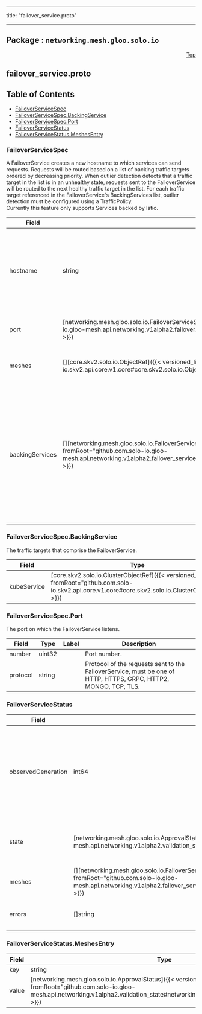 
---

title: "failover_service.proto"

---

## Package : `networking.mesh.gloo.solo.io`



<a name="top"></a>

<a name="API Reference for failover_service.proto"></a>
<p align="right"><a href="#top">Top</a></p>

## failover_service.proto


## Table of Contents
  - [FailoverServiceSpec](#networking.mesh.gloo.solo.io.FailoverServiceSpec)
  - [FailoverServiceSpec.BackingService](#networking.mesh.gloo.solo.io.FailoverServiceSpec.BackingService)
  - [FailoverServiceSpec.Port](#networking.mesh.gloo.solo.io.FailoverServiceSpec.Port)
  - [FailoverServiceStatus](#networking.mesh.gloo.solo.io.FailoverServiceStatus)
  - [FailoverServiceStatus.MeshesEntry](#networking.mesh.gloo.solo.io.FailoverServiceStatus.MeshesEntry)







<a name="networking.mesh.gloo.solo.io.FailoverServiceSpec"></a>

### FailoverServiceSpec
A FailoverService creates a new hostname to which services can send requests. Requests will be routed based on a list of backing traffic targets ordered by decreasing priority. When outlier detection detects that a traffic target in the list is in an unhealthy state, requests sent to the FailoverService will be routed to the next healthy traffic target in the list. For each traffic target referenced in the FailoverService's BackingServices list, outlier detection must be configured using a TrafficPolicy.<br>Currently this feature only supports Services backed by Istio.


| Field | Type | Label | Description |
| ----- | ---- | ----- | ----------- |
| hostname | string |  | The DNS name of the FailoverService. Must be unique within the service mesh instance since it is used as the hostname with which clients communicate. |
  | port | [networking.mesh.gloo.solo.io.FailoverServiceSpec.Port]({{< versioned_link_path fromRoot="github.com.solo-io.gloo-mesh.api.networking.v1alpha2.failover_service#networking.mesh.gloo.solo.io.FailoverServiceSpec.Port" >}}) |  | The port on which the FailoverService listens. |
  | meshes | [][core.skv2.solo.io.ObjectRef]({{< versioned_link_path fromRoot="github.com.solo-io.skv2.api.core.v1.core#core.skv2.solo.io.ObjectRef" >}}) | repeated | The meshes that this FailoverService will be visible to. |
  | backingServices | [][networking.mesh.gloo.solo.io.FailoverServiceSpec.BackingService]({{< versioned_link_path fromRoot="github.com.solo-io.gloo-mesh.api.networking.v1alpha2.failover_service#networking.mesh.gloo.solo.io.FailoverServiceSpec.BackingService" >}}) | repeated | The list of services backing the FailoverService, ordered by decreasing priority. All services must be backed by either the same service mesh instance or backed by service meshes that are grouped under a common VirtualMesh. |
  





<a name="networking.mesh.gloo.solo.io.FailoverServiceSpec.BackingService"></a>

### FailoverServiceSpec.BackingService
The traffic targets that comprise the FailoverService.


| Field | Type | Label | Description |
| ----- | ---- | ----- | ----------- |
| kubeService | [core.skv2.solo.io.ClusterObjectRef]({{< versioned_link_path fromRoot="github.com.solo-io.skv2.api.core.v1.core#core.skv2.solo.io.ClusterObjectRef" >}}) |  | Name/namespace/cluster of a kubernetes service. |
  





<a name="networking.mesh.gloo.solo.io.FailoverServiceSpec.Port"></a>

### FailoverServiceSpec.Port
The port on which the FailoverService listens.


| Field | Type | Label | Description |
| ----- | ---- | ----- | ----------- |
| number | uint32 |  | Port number. |
  | protocol | string |  | Protocol of the requests sent to the FailoverService, must be one of HTTP, HTTPS, GRPC, HTTP2, MONGO, TCP, TLS. |
  





<a name="networking.mesh.gloo.solo.io.FailoverServiceStatus"></a>

### FailoverServiceStatus



| Field | Type | Label | Description |
| ----- | ---- | ----- | ----------- |
| observedGeneration | int64 |  | The most recent generation observed in the the FailoverService metadata. If the observedGeneration does not match generation, the controller has not received the most recent version of this resource. |
  | state | [networking.mesh.gloo.solo.io.ApprovalState]({{< versioned_link_path fromRoot="github.com.solo-io.gloo-mesh.api.networking.v1alpha2.validation_state#networking.mesh.gloo.solo.io.ApprovalState" >}}) |  | The state of the overall resource, will only show accepted if it has been successfully applied to all target meshes. |
  | meshes | [][networking.mesh.gloo.solo.io.FailoverServiceStatus.MeshesEntry]({{< versioned_link_path fromRoot="github.com.solo-io.gloo-mesh.api.networking.v1alpha2.failover_service#networking.mesh.gloo.solo.io.FailoverServiceStatus.MeshesEntry" >}}) | repeated | The status of the FailoverService for each Mesh to which it has been applied. |
  | errors | []string | repeated | Any errors found while processing this generation of the resource. |
  





<a name="networking.mesh.gloo.solo.io.FailoverServiceStatus.MeshesEntry"></a>

### FailoverServiceStatus.MeshesEntry



| Field | Type | Label | Description |
| ----- | ---- | ----- | ----------- |
| key | string |  |  |
  | value | [networking.mesh.gloo.solo.io.ApprovalStatus]({{< versioned_link_path fromRoot="github.com.solo-io.gloo-mesh.api.networking.v1alpha2.validation_state#networking.mesh.gloo.solo.io.ApprovalStatus" >}}) |  |  |
  




 <!-- end messages -->

 <!-- end enums -->

 <!-- end HasExtensions -->

 <!-- end services -->

